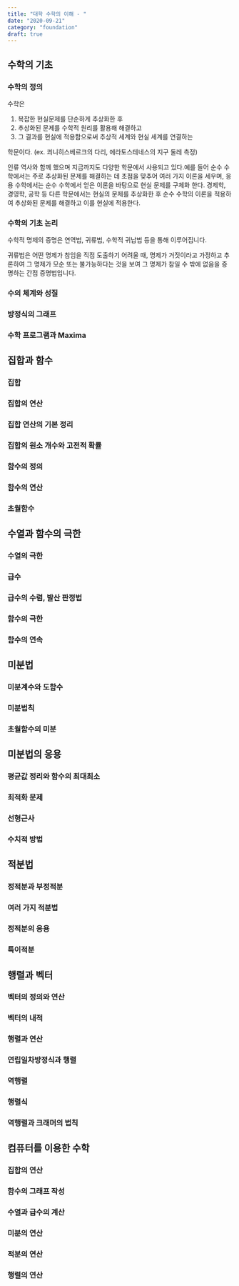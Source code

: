```yaml
---
title: "대학 수학의 이해 - "
date: "2020-09-21"
category: "foundation"
draft: true
---
```


## 수학의 기초

### 수학의 정의

수학은

1. 복잡한 현실문제를 단순하게 추상화한 후
2. 추상화된 문제를 수학적 원리를 활용해 해결하고
3. 그 결과를 현실에 적용함으로써 추상적 세계와 현실 세계를 연결하는

학문이다. (ex. 쾨니히스베르크의 다리, 에라토스테네스의 지구 둘레 측정)

인류 역사와 함께 했으며 지금까지도 다양한 학문에서 사용되고 있다.예를 들어 순수 수학에서는 주로 추상화된 문제를 해결하는 데 초점을 맞추어 여러 가지 이론을 세우며, 응용 수학에서는 순수 수학에서 얻은 이론을 바탕으로 현실 문제를 구체화 한다. 경제학, 경영학, 공학 등 다른 학문에서는 현실의 문제를 추상화한 후 순수 수학의 이론을 적용하여 추상화된 문제를 해결하고 이를 현실에 적용한다.

### 수학의 기초 논리

수학적 명제의 증명은 연역법, 귀류법, 수학적 귀납법 등을 통해 이루어집니다.

귀류법은 어떤 명제가 참임을 직접 도출하기 어려울 때, 명제가 거짓이라고 가정하고 추론하여 그 명제가 모순 또는 불가능하다는 것을 보여 그 명제가 참일 수 밖에 없음을 증명하는 간접 증명법입니다.

### 수의 체계와 성질

### 방정식의 그래프

### 수학 프로그램과 Maxima

## 집합과 함수

### 집합

### 집합의 연산

### 집합 연산의 기본 정리

### 집합의 원소 개수와 고전적 확률

### 함수의 정의

### 함수의 연산

### 초월함수

## 수열과 함수의 극한

### 수열의 극한

### 급수

### 급수의 수렴, 발산 판정법

### 함수의 극한

### 함수의 연속

## 미분법

### 미분계수와 도함수

### 미분법칙

### 초월함수의 미분

## 미분법의 응용

### 평균값 정리와 함수의 최대최소

### 최적화 문제

### 선형근사

### 수치적 방법

## 적분법

### 정적분과 부정적분

### 여러 가지 적분법

### 정적분의 응용

### 특이적분

## 행렬과 벡터

### 벡터의 정의와 연산

### 벡터의 내적

### 행렬과 연산

### 연립일차방정식과 행렬

### 역행렬

### 행렬식

### 역행렬과 크래머의 법칙

## 컴퓨터를 이용한 수학

### 집합의 연산

### 함수의 그래프 작성

### 수열과 급수의 계산

### 미분의 연산

### 적분의 연산

### 행렬의 연산
